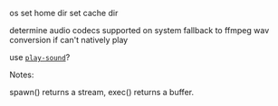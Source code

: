 os
set home dir
set cache dir

determine audio codecs supported on system
fallback to ffmpeg wav conversion if can't natively play

use [`play-sound`](https://www.npmjs.com/package/play-sound)?

Notes:

spawn() returns a stream, exec() returns a buffer.

